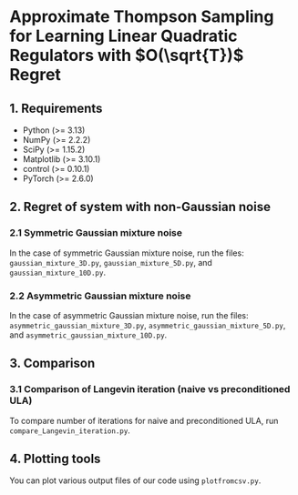 # Approximate Thompson Sampling for Learning Linear Quadratic Regulators with $O(\sqrt{T})$ Regret

## 1. Requirements
- Python (>= 3.13)
- NumPy (>= 2.2.2)
- SciPy (>= 1.15.2)
- Matplotlib (>= 3.10.1)
- control (>= 0.10.1)
- PyTorch (>= 2.6.0)

## 2. Regret of system with non-Gaussian noise

### 2.1 Symmetric Gaussian mixture noise

In the case of symmetric Gaussian mixture noise, run the files: `gaussian_mixture_3D.py`, `gaussian_mixture_5D.py`, and `gaussian_mixture_10D.py`.

### 2.2 Asymmetric Gaussian mixture noise

In the case of asymmetric Gaussian mixture noise, run the files: `asymmetric_gaussian_mixture_3D.py`, `asymmetric_gaussian_mixture_5D.py`, and `asymmetric_gaussian_mixture_10D.py`.

## 3. Comparison

### 3.1 Comparison of Langevin iteration (naive vs preconditioned ULA)

To compare number of iterations for naive and preconditioned ULA, run `compare_Langevin_iteration.py`.

## 4. Plotting tools

You can plot various output files of our code using `plotfromcsv.py`.